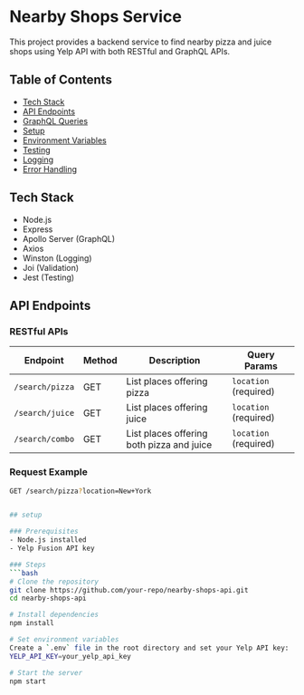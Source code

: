 # Nearby Shops Service

This project provides a backend service to find nearby pizza and juice shops using Yelp API with both RESTful and GraphQL APIs.

## Table of Contents
- [Tech Stack](#tech-stack)
- [API Endpoints](#api-endpoints)
- [GraphQL Queries](#graphql-queries)
- [Setup](#setup)
- [Environment Variables](#environment-variables)
- [Testing](#testing)
- [Logging](#logging)
- [Error Handling](#error-handling)

## Tech Stack
- Node.js
- Express
- Apollo Server (GraphQL)
- Axios
- Winston (Logging)
- Joi (Validation)
- Jest (Testing)

## API Endpoints
### RESTful APIs
| Endpoint           | Method | Description                 | Query Params       |
|-----------------|-------|--------------------------|---------------|
| `/search/pizza` | GET   | List places offering pizza | `location` (required) |
| `/search/juice` | GET   | List places offering juice | `location` (required) |
| `/search/combo` | GET   | List places offering both pizza and juice | `location` (required) |

### Request Example
```bash
GET /search/pizza?location=New+York


## setup

### Prerequisites
- Node.js installed
- Yelp Fusion API key

### Steps
```bash
# Clone the repository
git clone https://github.com/your-repo/nearby-shops-api.git
cd nearby-shops-api

# Install dependencies
npm install

# Set environment variables
Create a `.env` file in the root directory and set your Yelp API key:
YELP_API_KEY=your_yelp_api_key

# Start the server
npm start